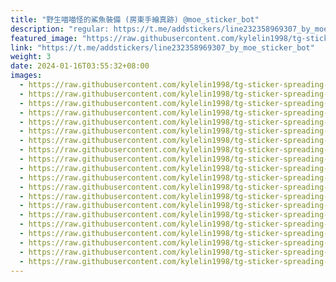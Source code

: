 ```yaml
---
title: "野生喵喵怪的鯊魚裝備 (房東手繪真跡) @moe_sticker_bot"
description: "regular: https://t.me/addstickers/line232358969307_by_moe_sticker_bot"
featured_image: "https://raw.githubusercontent.com/kylelin1998/tg-sticker-spreading-worldwide-images/main/img/54660008-6d9a-413d-90eb-7ba00fecd700.jpg"
link: "https://t.me/addstickers/line232358969307_by_moe_sticker_bot"
weight: 3
date: 2024-01-16T03:55:32+08:00
images:
  - https://raw.githubusercontent.com/kylelin1998/tg-sticker-spreading-worldwide-images/main/img/54660008-6d9a-413d-90eb-7ba00fecd700.jpg
  - https://raw.githubusercontent.com/kylelin1998/tg-sticker-spreading-worldwide-images/main/img/572ffb0b-7d16-4948-8a63-c42654ad25f8.jpg
  - https://raw.githubusercontent.com/kylelin1998/tg-sticker-spreading-worldwide-images/main/img/b6c7f4a2-1d54-4f16-9420-b2d9989c777d.jpg
  - https://raw.githubusercontent.com/kylelin1998/tg-sticker-spreading-worldwide-images/main/img/e797ded5-93d6-4230-88f3-40016846c23b.jpg
  - https://raw.githubusercontent.com/kylelin1998/tg-sticker-spreading-worldwide-images/main/img/88cbcbba-8683-49e2-97bc-128e282e8728.jpg
  - https://raw.githubusercontent.com/kylelin1998/tg-sticker-spreading-worldwide-images/main/img/46e4b1be-814e-4be0-88c7-60094118dabd.jpg
  - https://raw.githubusercontent.com/kylelin1998/tg-sticker-spreading-worldwide-images/main/img/017fd4f3-5a44-4dd0-ac8e-8fdcc7991026.jpg
  - https://raw.githubusercontent.com/kylelin1998/tg-sticker-spreading-worldwide-images/main/img/eed784dc-2b1f-44d3-ba77-c4a2c0f1dc84.jpg
  - https://raw.githubusercontent.com/kylelin1998/tg-sticker-spreading-worldwide-images/main/img/da88faad-df5c-4cac-aa61-6dd2313a9059.jpg
  - https://raw.githubusercontent.com/kylelin1998/tg-sticker-spreading-worldwide-images/main/img/de93863b-35b5-49f5-b5d1-21dbafe33e3a.jpg
  - https://raw.githubusercontent.com/kylelin1998/tg-sticker-spreading-worldwide-images/main/img/cdcde555-2c08-4eee-b49a-f1ab39e2c54a.jpg
  - https://raw.githubusercontent.com/kylelin1998/tg-sticker-spreading-worldwide-images/main/img/0c3cdb9c-3a0b-4025-8913-51696485bdab.jpg
  - https://raw.githubusercontent.com/kylelin1998/tg-sticker-spreading-worldwide-images/main/img/9d59b5b3-d945-42fb-82e0-48cef51569b2.jpg
  - https://raw.githubusercontent.com/kylelin1998/tg-sticker-spreading-worldwide-images/main/img/20d1b9b1-d632-421b-960f-139fd715e86b.jpg
  - https://raw.githubusercontent.com/kylelin1998/tg-sticker-spreading-worldwide-images/main/img/8d3bd45f-eea7-46e2-83a0-72a8b23629a2.jpg
  - https://raw.githubusercontent.com/kylelin1998/tg-sticker-spreading-worldwide-images/main/img/3f4c7b62-9b21-41d7-8f64-4f8d5f05f335.jpg
  - https://raw.githubusercontent.com/kylelin1998/tg-sticker-spreading-worldwide-images/main/img/2695418b-7b3f-4821-9f78-0cd6825df8b6.jpg
  - https://raw.githubusercontent.com/kylelin1998/tg-sticker-spreading-worldwide-images/main/img/293f2f8b-2bcf-44d1-ab5d-34b52856e0a6.jpg
  - https://raw.githubusercontent.com/kylelin1998/tg-sticker-spreading-worldwide-images/main/img/a2edb36f-1cc7-4433-92d7-74b0080cf335.jpg
  - https://raw.githubusercontent.com/kylelin1998/tg-sticker-spreading-worldwide-images/main/img/4dcaa551-14db-4fb1-9971-479198681d56.jpg
---
```


